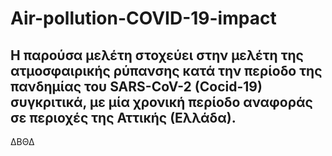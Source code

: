 # Air-pollution-COVID-19-impact

Η παρούσα μελέτη  στοχεύει στην μελέτη της ατμοσφαιρικής ρύπανσης κατά την περίοδο της πανδημίας του SARS-CoV-2 (Cocid-19) συγκριτικά,  με μία χρονική περίοδο αναφοράς σε περιοχές της Αττικής (Ελλάδα). 
---

ΔΒΘΔ
